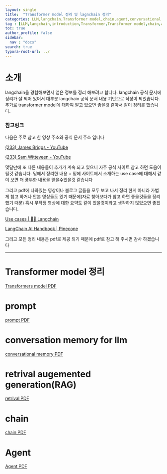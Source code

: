 ```yaml
---
layout: single
title:  "Transformer model 정리 및 lagnchain 정리"
categories: LLM,langchain,Transformer model,chain,agent,conversational memory,RAG,prompt 
tag : [LLM,langchain,introduction,Transformer,Transformer model,chain,agent,conversational memory,RAG,prompt]
toc: true
author_profile: false
sidebar:
  nav : "docs"
search: true
typora-root-url: ../
---
```






# 소개 



langchain을 경험해보면서 얻은 정보를 정리 해보려고 합니다. langchain 공식 문서에 정리가 잘 되어 있어서 대부분 langchain 공식 문서 내용 기반으로 작성이 되었습니다. 추가로 transformer model에 대하여 알고 있으면 좋을것 같아서 같이 정리를 했습니다. 



### 참고링크 

다음은 주로 참고 한 영상 주소와 공식 문서 주소 입니다 



[(233) James Briggs - YouTube](https://www.youtube.com/@jamesbriggs)

[(233) Sam Witteveen - YouTube](https://www.youtube.com/@samwitteveenai)



몇달만에 또 다른 내용들이 추가가 계속 되고 있으니 자주 공식 사이트 참고 하면 도움이 될것 같습니다. 밑에서 정리한 내용 + 밑에 사이트에서 소개하는 use case에 대해서 같이 보면 더 풍부한 내용을 얻을수있을것 같습니다 



그리고 pdf에 나와있는 영상이나 블로그 글들을 모두 보고 나서 정리 한게 아니라 가볍게 참고 하거나 안본 영상들도 있기 때문에(자료 찾아보다가 참고 하면 좋을것들을 정리 했기 때문) 혹시 무작정 영상에 대한 요약도 같이 있을것이라고 생각하지 않았으면 좋겠습니다.



[Use cases | 🦜️🔗 Langchain](https://python.langchain.com/docs/use_cases)

[LangChain AI Handbook | Pinecone](https://www.pinecone.io/learn/series/langchain/)





그리고 모든 정리 내용은 pdf로 제공 되기 때문에 pdf로 참고 해 주시면 감사 하겠습니다 



------



# Transformer model 정리 


<a href="{{site.url}}/pdfs/transformers model.pdf">Transformers model PDF</a>




# prompt 



<a href="{{site.url}}/pdfs/prompt templates.pdf">prompt PDF</a>


# conversation memory for llm 



<a href="{{site.url}}/pdfs/Conversational memory for LLM.pdf">conversational memory PDF</a>



# retrival augemented generation(RAG)

<a href="{{site.url}}/pdfs/retrival.pdf">retrival PDF</a>



# chain 



<a href="{{site.url}}/pdfs/chain.pdf">chain PDF</a>



# Agent 



<a href="{{site.url}}/pdfs/agent.pdf">Agent PDF</a>
